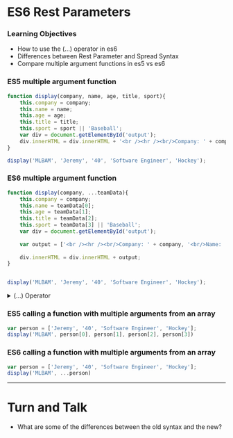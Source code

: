 # ES6 Rest Parameters

### Learning Objectives
- How to use the (...) operator in es6
- Differences between Rest Parameter and Spread Syntax
- Compare multiple argument functions in es5 vs es6




### ES5 multiple argument function

```js
function display(company, name, age, title, sport){
	this.company = company;
	this.name = name;
  	this.age = age;
  	this.title = title; 
  	this.sport = sport || 'Baseball';
	var div = document.getElementById('output');
	div.innerHTML = div.innerHTML + '<br /><hr /><br/>Company: ' + company + '<br/>Name: ' + name + '<br />Age: ' + age + '<br />Title: ' + title + '<br />Favourite Sport: ' + sport;
}

display('MLBAM', 'Jeremy', '40', 'Software Engineer', 'Hockey');

```

### ES6 multiple argument function

```js
function display(company, ...teamData){
	this.company = company;
	this.name = teamData[0];
  	this.age = teamData[1];
  	this.title = teamData[2]; 
  	this.sport = teamData[3] || 'Baseball';
	var div = document.getElementById('output');
  
  	var output = ['<br /><hr /><br/>Company: ' + company, '<br/>Name: ' + name, '<br />Age: ' + age, '<br />Title: ' + title, '<br />Favourite Sport: ' + sport];
  
	div.innerHTML = div.innerHTML + output;
}


display('MLBAM', 'Jeremy', '40', 'Software Engineer', 'Hockey');

```

<details>
<summary>(...) Operator</summary>

- When using `(...)` with a function declaration any following arguments when the function is called will be grouped into that `Rest Parameter` as an array. The rest parameter must always be the last argument in the function declaration.

- When you call a function and apply `(...)` to an object like an array it will assign the contents of the array to multiple variables in the order they appear in the array. This is `Spread Syntax`.

</details>

### ES5 calling a function with multiple arguments from an array

```js
var person = ['Jeremy', '40', 'Software Engineer', 'Hockey'];
display('MLBAM', person[0], person[1], person[2], person[3])

```

### ES6 calling a function with multiple arguments from an array

```js
var person = ['Jeremy', '40', 'Software Engineer', 'Hockey'];
display('MLBAM', ...person)


```
---
# Turn and Talk

- What are some of the differences between the old syntax and the new?



